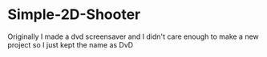 # Simple-2D-Shooter

Originally I made a dvd screensaver and I didn't care enough to make a new project so I just kept the name as DvD

